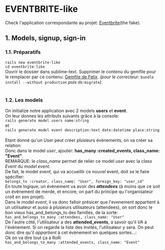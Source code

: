 # EVENTBRITE-like

Check l'application correspondante au projet: [Eventbrite](https://quiet-coast-33347.herokuapp.com/)(the fake).

## 1. Models, signup, sign-in

### 1.1. Préparatifs
`rails new eventbrite-like`<br/>
`cd eventbrite-like`<br/>
Ouvrir le dossier dans sublime-text. Supprimer le contenu du gemfile pour le remplacer par ce contenu: [Gemfile de Felix](https://github.com/felhix/cheat_sheets/blob/master/Ruby/Gemfile.rb).
*(pour le correcteur:* `bundle install --without production` *puis* `db:migrate`*).*
<br/>
<br/>
### 1.2. Les models

On initialize notre application avec 2 models **users** et **event**. </br>
On leur donnes les attributs suivants grâce à la console:</br>
`rails generate model users name:string` </br>
et</br>
`rails generate model event description:text date:datetime place:string`</br>
<br/>
Etant donné qu'un User peut créer plusieurs évènements, on va créer sa relation:<br/>
Donc dans le model *user*, ajouter: **has_many :created_events, class_name: "Event"**.<br/>
REMARQUE: le *class_name* permet de relier ce model *user* avec la *class Event* du *model event*.
<br/>
De fait, le model *event*, qui va accueillir ce nouvel event, doit se le faire spécifier: <br/>
`belongs_to :creator, class_name: "User", foreign_key: "user_id"` 
<br/>
En toute logique, un évènement va avoir des _**attendees**_ (à moins que ce soit un évènement de merde, et encore, on part du principe qu l'organisateur croit en son projet).<br/>
Dans le model *event*, il va donc falloir présicer que l'evenement appartient à un utilisateur et aussi à plusieurs utilisateurs (attendees), on sort donc le bon vieux has_and_belongs_to des familles, de la sorte:<br/>
`has_and_belongs_to_many :attendees, class_name: "User"`<br/>
De l'autre côté, l'utilisateur a des **attended_events**, a savoir qu'il *VA* à l'évènement. Si on regarde la liste des invités, l'utilisateur y sera. On peut donc dire qu'il *appartient* à cet évènement en quelques sortes...:<br/>
Ok on va dire tout ça à RoR:<br/>
`has_and_belongs_to_many :attended_events, class_name: "Event"`<br/>







